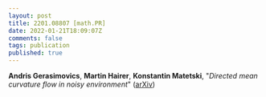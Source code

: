 ```yaml
---
layout: post
title: 2201.08807 [math.PR]
date: 2022-01-21T18:09:07Z
comments: false
tags: publication
published: true
---
```


<b>Andris Gerasimovics</b>, <b>Martin Hairer</b>, <b>Konstantin Matetski</b>, "<i>Directed mean curvature flow in noisy environment</i>" ([arXiv](http://arxiv.org/abs/2201.08807v2))
